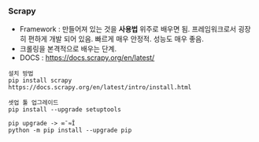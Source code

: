 ### Scrapy

- Framework : 만들어져 있는 것을 **사용법** 위주로 배우면 됨. 프레임워크로서 굉장히 편하게 개발 되어 있음. 빠르게 매우 안정적. 성능도 매우 좋음. 
- 크롤링을 본격적으로 배우는 단계. 
- DOCS : https://docs.scrapy.org/en/latest/

```
설치 방법
pip install scrapy
https://docs.scrapy.org/en/latest/intro/install.html 

셋업 툴 업그레이드 
pip install --upgrade setuptools

pip upgrade -> ∞¯≈Î
python -m pip install --upgrade pip
```

